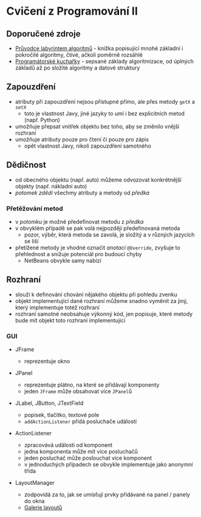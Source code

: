 # Cvičení z Programování II

## Doporučené zdroje
* [Průvodce labyrintem algoritmů](http://pruvodce.ucw.cz/) - knížka popisující mnohé základní i pokročilé algoritmy, čtivé, ačkoli poměrně rozsáhlé
* [Programátorské kuchařky](https://ksp.mff.cuni.cz/kucharky/) - sepsané základy algoritmizace, od úplných základů až po složité algoritmy a datové struktury

## Zapouzdření
* atributy při zapouzdření nejsou přístupné přímo, ale přes metody `getX` a `setX`
  - toto je vlastnost Javy, jiné jazyky to umí i bez explicitních metod (např. Python)
* umožňuje přepsat vnitřek objektu bez toho, aby se změnilo vnější rozhraní
* umožňuje atributy pouze pro čtení či pouze pro zápis
  - opět vlastnost Javy, nikoli zapouzdření samotného


## Dědičnost
* od obecného objektu (např. auto) můžeme odvozovat konkrétnější objekty (např. nákladní auto)
* *potomek* *zdědí* všechmy atributy a metody od *předka*

### Přetěžování metod
* v *potomku* je možné předefinovat metodu z *předka*
* v obvyklém případě se pak volá nejpozději předefinovaná metoda
  - pozor, výběr, která metoda se zavolá, je složitý a v různých jazycích se liší
* přetížené metody je vhodné označit *anotací*  `@Override`, zvyšuje to přehlednost a snižuje potenciál pro budoucí chyby
  - NetBeans obvykle samy nabízí

## Rozhraní
* slouží k definování chování nějakého objektu při pohledu zvenku
* objekt implementující dané rozhraní můžeme snadno vyměnit za jiný, který implementuje totéž rozhraní
* rozhraní samotné neobsahuje výkonný kód, jen popisuje, které metody bude mít objekt toto rozhraní implementující

### GUI
* JFrame
  - reprezentuje okno
* JPanel
  - reprezentuje plátno, na které se přidávají komponenty
  - jeden `JFrame` může obsahovat více `JPanel`ů
* JLabel, JButton, JTextField
  - popisek, tlačítko, textové pole
  - `addActionListener` přidá posluchače událostí

* ActionListener
  - zpracovává události od komponent
  - jedna komponenta může mít více posluchačů
  - jeden posluchač může poslouchat více komponent
  - v jednoduchých případech se obvykle implementuje jako anonymní třída

* LayoutManager
  - zodpovídá za to, jak se umísťují prvky přidávané na panel / panely do okna
  - [Galerie layoutů](https://docs.oracle.com/javase/tutorial/uiswing/layout/visual.html)
